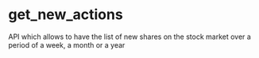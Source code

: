 # get_new_actions
 API which allows to have the list of new shares on the stock market over a period of a week, a month or a year
